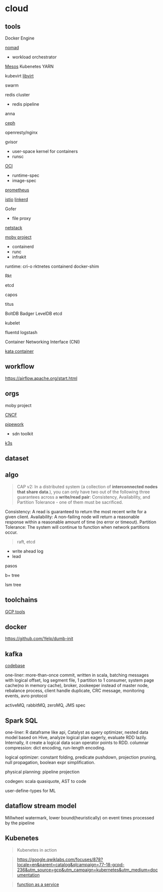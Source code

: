 # cloud

## tools

Docker Engine

[nomad](https://www.nomadproject.io/intro/index.html)
  - workload orchestrator

[Mesos](https://people.eecs.berkeley.edu/~alig/papers/mesos.pdf)
Kubenetes
YARN

kubevirt
[libvirt](https://libvirt.org/docs.html)

swarm

redis cluster
  - redis pipeline

anna

[ceph](https://mp.weixin.qq.com/s/irLr3rRglZl4ewaOwDgr9Q)

openresty/nginx

gvisor
  - user-space kernel for containers
  - runsc

[OCI](https://github.com/opencontainers/runtime-spec)
  - runtime-spec
  - image-spec


[prometheus](https://prometheus.io/)

[istio](https://github.com/istio/istio)
[linkerd](https://linkerd.io/)

Gofer
- file proxy

[netstack](https://github.com/google/netstack)

[moby project](https://github.com/moby/moby)
  - containerd
  - runc
  - infrakit

runtime:
  cri-o
  rktnetes
  containerd
  docker-shim

Rkt

etcd

capos

titus

BoltDB
Badger
LevelDB
etcd


kubelet

fluentd
logstash

Container Networking Interface (CNI)

[kata container](https://katacontainers.io/)

## workflow

https://airflow.apache.org/start.html

## orgs

moby project

[CNCF](https://www.cncf.io/)

[pipework](https://github.com/jpetazzo/pipework)
  - sdn toolkit

[k3s](https://github.com/rancher/k3s)

## dataset

## algo

> CAP v2: In a distributed system (a collection of **interconnected nodes that share data**.), you can only have two out of the following three guarantees across a **write/read pair**: Consistency, Availability, and Partition Tolerance - one of them must be sacrificed.

  Consistency: A read is guaranteed to return the most recent write for a given client.
  Availability: A non-failing node will return a reasonable response within a reasonable amount of time (no error or timeout).
  Partition Tolerance: The system will continue to function when network partitions occur.


> raft, etcd
  - write ahead log
  - lead

pasos

b+ tree

lsm tree

## toolchains

[GCP tools](https://github.com/GoogleCloudPlatform/professional-services)

## docker

https://github.com/Yelp/dumb-init

## kafka

[codebase](https://github.com/apache/kafka/tree/trunk/core/src/main/scala/kafka)

one-liner: more-than-once commit, written in scala, batching messages with logical offset, log segment file, 1 partition to 1 consumer, system page cache(no in memory cache), broker, zookeeper instead of master node, rebalance process, client handle duplicate, CRC message, monitoring events, avro protocol

activeMQ, rabbitMQ, zeroMQ, JMS spec

## Spark SQL

one-liner: R dataframe like api, Catalyst as query optimizer, nested data model based on Hive, analyze logical plan eagerly, evaluate RDD lazily. Internally, it create a logical data scan operator points to RDD. columnar compression: dict encoding, run-length encoding.

logical optimizer: constant folding, predicate pushdown, projection pruning, null propagation, boolean expr simplification.

physical planning: pipeline projection

codegen: scala quasiquote, AST to code

user-define-types for ML

## dataflow stream model

Millwheel watermark, lower bound(heuristically) on event times processed by the pipeline



## Kubenetes

> Kubenetes in action

> https://google.qwiklabs.com/focuses/878?locale=en&parent=catalog&qlcampaign=77-18-gcpd-236&utm_source=gcp&utm_campaign=kubernetes&utm_medium=documentation

> [function as a service](https://github.com/openfaas/faas)

